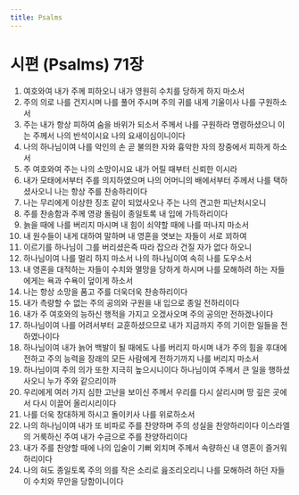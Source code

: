 ```yaml
---
title: Psalms
---
```


# 시편 (Psalms) 71장
1. 여호와여 내가 주께 피하오니 내가 영원히 수치를 당하게 하지 마소서
1. 주의 의로 나를 건지시며 나를 풀어 주시며 주의 귀를 내게 기울이사 나를 구원하소서
1. 주는 내가 항상 피하여 숨을 바위가 되소서 주께서 나를 구원하라 명령하셨으니 이는 주께서 나의 반석이시요 나의 요새이심이니이다
1. 나의 하나님이여 나를 악인의 손 곧 불의한 자와 흉악한 자의 장중에서 피하게 하소서
1. 주 여호와여 주는 나의 소망이시요 내가 어릴 때부터 신뢰한 이시라
1. 내가 모태에서부터 주를 의지하였으며 나의 어머니의 배에서부터 주께서 나를 택하셨사오니 나는 항상 주를 찬송하리이다
1. 나는 무리에게 이상한 징조 같이 되었사오나 주는 나의 견고한 피난처시오니
1. 주를 찬송함과 주께 영광 돌림이 종일토록 내 입에 가득하리이다
1. 늙을 때에 나를 버리지 마시며 내 힘이 쇠약할 때에 나를 떠나지 마소서
1. 내 원수들이 내게 대하여 말하며 내 영혼을 엿보는 자들이 서로 꾀하여
1. 이르기를 하나님이 그를 버리셨은즉 따라 잡으라 건질 자가 없다 하오니
1. 하나님이여 나를 멀리 하지 마소서 나의 하나님이여 속히 나를 도우소서
1. 내 영혼을 대적하는 자들이 수치와 멸망을 당하게 하시며 나를 모해하려 하는 자들에게는 욕과 수욕이 덮이게 하소서
1. 나는 항상 소망을 품고 주를 더욱더욱 찬송하리이다
1. 내가 측량할 수 없는 주의 공의와 구원을 내 입으로 종일 전하리이다
1. 내가 주 여호와의 능하신 행적을 가지고 오겠사오며 주의 공의만 전하겠나이다
1. 하나님이여 나를 어려서부터 교훈하셨으므로 내가 지금까지 주의 기이한 일들을 전하였나이다
1. 하나님이여 내가 늙어 백발이 될 때에도 나를 버리지 마시며 내가 주의 힘을 후대에 전하고 주의 능력을 장래의 모든 사람에게 전하기까지 나를 버리지 마소서
1. 하나님이여 주의 의가 또한 지극히 높으시니이다 하나님이여 주께서 큰 일을 행하셨사오니 누가 주와 같으리이까
1. 우리에게 여러 가지 심한 고난을 보이신 주께서 우리를 다시 살리시며 땅 깊은 곳에서 다시 이끌어 올리시리이다
1. 나를 더욱 창대하게 하시고 돌이키사 나를 위로하소서
1. 나의 하나님이여 내가 또 비파로 주를 찬양하며 주의 성실을 찬양하리이다 이스라엘의 거룩하신 주여 내가 수금으로 주를 찬양하리이다
1. 내가 주를 찬양할 때에 나의 입술이 기뻐 외치며 주께서 속량하신 내 영혼이 즐거워하리이다
1. 나의 혀도 종일토록 주의 의를 작은 소리로 읊조리오리니 나를 모해하려 하던 자들이 수치와 무안을 당함이니이다